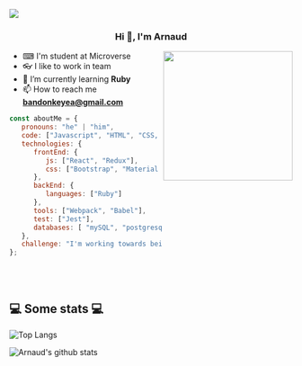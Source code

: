 ![](https://img.shields.io/badge/Microverse-blueviolet)
<h3 align="center">Hi 👋, I'm Arnaud</h3>

<img align='right' src="https://media.giphy.com/media/M9gbBd9nbDrOTu1Mqx/giphy.gif" width="230">

- ⌨ I'm student at Microverse
- 👓 I like to work in team
- 🌱 I’m currently learning **Ruby**
- 📫 How to reach me **bandonkeyea@gmail.com**



```javascript
const aboutMe = {
   pronouns: "he" | "him",
   code: ["Javascript", "HTML", "CSS, "Ruby"],
   technologies: {
      frontEnd: {
         js: ["React", "Redux"],
         css: ["Bootstrap", "Material Design", "Semantic UI"]
      },
      backEnd: {
         languages: ["Ruby"]
      },
      tools: ["Webpack", "Babel"],
      test: ["Jest"],
      databases: [ "mySQL", "postgresql"],
   },
   challenge: "I'm working towards being able to run a marathon.",
};
```
</br></br>
<h2>💻 Some stats 💻</h2>

![Top Langs](https://github-readme-stats.vercel.app/api/top-langs/?username=ArnaudBand&layout=compact&theme=vision-friendly-dark)

![Arnaud's github stats](https://github-readme-stats.vercel.app/api?username=ArnaudBand&show_icons=true&title_color=fff&icon_color=79ff97&text_color=9f9f9f&bg_color=151515)
